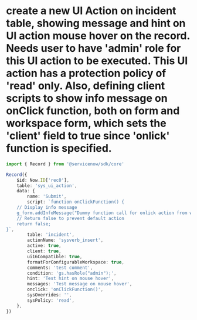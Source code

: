 # create a new UI Action on incident table, showing message and hint on UI action mouse hover on the record. Needs user to have 'admin' role for this UI action to be executed. This UI action has a protection policy of 'read' only. Also, defining client scripts to show info message on onClick function, both on form and workspace form, which sets the 'client' field to true since 'onlick' function is specified.
```typescript
import { Record } from '@servicenow/sdk/core'

Record({
    $id: Now.ID['rec0'],
    table: 'sys_ui_action',
    data: {
        name: 'Submit',
        script: `function onClickFunction() {
    // Display info message
    g_form.addInfoMessage("Dummy function call for onlick action from workspace");
    // Return false to prevent default action
    return false;
}`,
        table: 'incident',
        actionName: 'sysverb_insert',
        active: true,
        client: true,
        ui16Compatible: true,
        formatForConfigurableWorkspace: true,
        comments: 'test comment',
        condition: 'gs.hasRole("admin");',
        hint: 'Test hint on mouse hover',
        messages: 'Test message on mouse hover',
        onclick: 'onClickFunction()',
        sysOverrides: '',
        sysPolicy: 'read',
    },
})
```